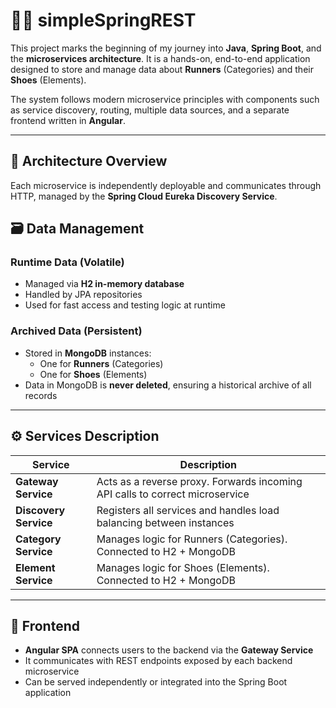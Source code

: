 # 🏃‍♂️ simpleSpringREST

This project marks the beginning of my journey into **Java**, **Spring Boot**, and the **microservices architecture**. 
It is a hands-on, end-to-end application designed to store and manage data about **Runners** (Categories) and their **Shoes** (Elements).

The system follows modern microservice principles with components such as service discovery, routing, multiple data sources, and a separate frontend written in **Angular**.

---

## 🧩 Architecture Overview

Each microservice is independently deployable and communicates through HTTP, managed by the **Spring Cloud Eureka Discovery Service**.

## 🗃️ Data Management

### Runtime Data (Volatile)

- Managed via **H2 in-memory database**
- Handled by JPA repositories
- Used for fast access and testing logic at runtime

### Archived Data (Persistent)

- Stored in **MongoDB** instances:
  - One for **Runners** (Categories)
  - One for **Shoes** (Elements)
- Data in MongoDB is **never deleted**, ensuring a historical archive of all records

---

## ⚙️ Services Description

| Service               | Description                                                                  |
|-----------------------|------------------------------------------------------------------------------|
| **Gateway Service**   | Acts as a reverse proxy. Forwards incoming API calls to correct microservice |
| **Discovery Service** | Registers all services and handles load balancing between instances          |
| **Category Service**  | Manages logic for Runners (Categories). Connected to H2 + MongoDB            |
| **Element Service**   | Manages logic for Shoes (Elements). Connected to H2 + MongoDB                |

---

## 🔌 Frontend

- **Angular SPA** connects users to the backend via the **Gateway Service**
- It communicates with REST endpoints exposed by each backend microservice
- Can be served independently or integrated into the Spring Boot application
